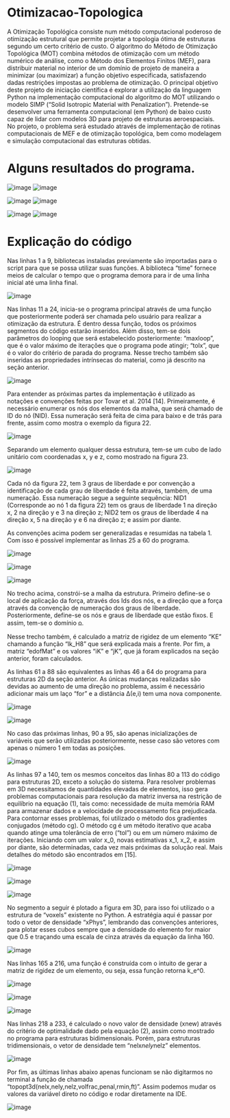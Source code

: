 # Otimizacao-Topologica

A Otimização Topológica consiste num método computacional poderoso de otimização estrutural que permite projetar a topologia ótima de estruturas segundo um certo critério de custo. O algoritmo do Método de Otimização Topológica (MOT) combina métodos de otimização com um método numérico de análise, como o Método dos Elementos Finitos (MEF), para distribuir material no interior de um domínio de projeto de maneira a minimizar (ou maximizar) a função objetivo especificada, satisfazendo dadas restrições impostas ao problema de otimização. O principal objetivo deste projeto de iniciação científica é explorar a utilização da linguagem Python na implementação computacional do algoritmo do MOT utilizando o modelo SIMP (“Solid Isotropic Material with Penalization”). Pretende-se desenvolver uma ferramenta computacional (em Python) de baixo custo capaz de lidar com modelos 3D para projeto de estruturas aeroespaciais. No projeto, o problema será estudado através de implementação de rotinas computacionais de MEF e de otimização topológica, bem como modelagem e simulação computacional das estruturas obtidas.

# Alguns resultados do programa.

![image](https://user-images.githubusercontent.com/128917882/232026190-1e9aa926-8557-45d8-84c1-d48fcd25ffae.png) ![image](https://user-images.githubusercontent.com/128917882/232026209-bf23df3a-c9b8-45d5-9d44-aaa1cfce7856.png)

![image](https://user-images.githubusercontent.com/128917882/232026256-51025959-c029-4f0c-a631-b19574f118ce.png) ![image](https://user-images.githubusercontent.com/128917882/232026290-00f5a130-f577-4cd4-8aa7-cfd5cd2cd22c.png)

![image](https://user-images.githubusercontent.com/128917882/232026321-16fe3b6c-8e01-42e0-9543-37b91b6850c9.png) ![image](https://user-images.githubusercontent.com/128917882/232026459-dbf547bf-4b57-460b-97fa-b73bf43caa06.png)

# Explicação do código

Nas linhas 1 a 9, bibliotecas instaladas previamente são importadas para o script para que se possa utilizar suas funções. A biblioteca “time” fornece meios de calcular o tempo que o programa demora para ir de uma linha inicial até uma linha final.

![image](https://user-images.githubusercontent.com/128917882/232022985-5f8af64b-cd4c-4074-b727-1d87add2f0b7.png)

Nas linhas 11 a 24, inicia-se o programa principal através de uma função que posteriormente poderá ser chamada pelo usuário para realizar a otimização da estrutura. É dentro dessa função, todos os próximos segmentos do código estarão inseridos. Além disso, tem-se dois parâmetros do looping que será estabelecido posteriormente: “maxloop”, que é o valor máximo de iterações que o programa pode atingir; “tolx”, que é o valor do critério de parada do programa. Nesse trecho também são inseridas as propriedades intrínsecas do material, como já descrito na seção anterior.

![image](https://user-images.githubusercontent.com/128917882/232023113-20f44e71-0cab-4664-ab26-98f6461bdeec.png)

Para entender as próximas partes da implementação é utilizado as notações e convenções feitas por Tovar et al. 2014 [14]. Primeiramente, é necessário enumerar os nós dos elementos da malha, que será chamado de ID do nó (NID). Essa numeração será feita de cima para baixo e de trás para frente, assim como mostra o exemplo da figura 22.

![image](https://user-images.githubusercontent.com/128917882/232024676-1da1ca07-c470-40a7-b2f8-92217c489f6f.png)

Separando um elemento qualquer dessa estrutura, tem-se um cubo de lado unitário com coordenadas x, y e z, como mostrado na figura 23.

![image](https://user-images.githubusercontent.com/128917882/232024756-80ed0b1e-9b24-4cba-a2ee-3ad667417e76.png)

Cada nó da figura 22, tem 3 graus de liberdade e por convenção a identificação de cada grau de liberdade é feita através, também, de uma numeração. Essa numeração segue a seguinte sequência: NID1 (Corresponde ao nó 1 da figura 22) tem os graus de liberdade 1 na direção x, 2 na direção y e 3 na direção z; NID2 tem os graus de liberdade 4 na direção x, 5 na direção y e 6 na direção z; e assim por diante.

As convenções acima podem ser generalizadas e resumidas na tabela 1. Com isso é possível implementar as linhas 25 a 60 do programa.

![image](https://user-images.githubusercontent.com/128917882/232024838-272618e4-e72b-4cdf-a47e-d03b5a59552f.png)

![image](https://user-images.githubusercontent.com/128917882/232024980-2255f33f-1f8a-4c45-96a5-94f15bd4f76e.png)

![image](https://user-images.githubusercontent.com/128917882/232025068-1159d590-2be6-4a6a-b947-091c44dac925.png)


No trecho acima, constrói-se a malha da estrutura. Primeiro define-se o local de aplicação da força, através dos Ids dos nós, e a direção que a força através da convenção de numeração dos graus de liberdade. Posteriormente, define-se os nós e graus de liberdade que estão fixos. E assim, tem-se o domínio ꭥ. 

Nesse trecho também, é calculado a matriz de rigidez de um elemento “KE” chamando a função “lk_H8” que será explicada mais a frente. Por fim, a matriz “edofMat” e os valores “iK” e “jK”, que já foram explicados na seção anterior, foram calculados. 

As linhas 61 a 88 são equivalentes as linhas 46 a 64 do programa para estruturas 2D da seção anterior. As únicas mudanças realizadas são devidas ao aumento de uma direção no problema, assim é necessário adicionar mais um laço “for” e a distância Δ(e,i) tem uma nova componente.

![image](https://user-images.githubusercontent.com/128917882/232025152-b8b62a86-5103-4bc7-8639-7329a9a218b3.png)

![image](https://user-images.githubusercontent.com/128917882/232025242-e804fece-aa78-468d-8661-44d65acc7e02.png)

No caso das próximas linhas, 90 a 95, são apenas inicializações de variáveis que serão utilizadas posteriormente, nesse caso são vetores com apenas o número 1 em todas as posições.

![image](https://user-images.githubusercontent.com/128917882/232025294-cb11c9cc-9dd6-4c12-a2f1-2e9a4a3783a5.png)

As linhas 97 a 140, tem os mesmos conceitos das linhas 80 a 113 do código para estruturas 2D, exceto a solução do sistema. Para resolver problemas em 3D necessitamos de quantidades elevadas de elementos, isso gera problemas computacionais para resolução da matriz inversa na restrição de equilíbrio na equação (1), tais como: necessidade de muita memória RAM para armazenar dados e a velocidade de processamento fica prejudicada.
Para contornar esses problemas, foi utilizado o método dos gradientes conjugados (método cg). O método cg é um método iterativo que acaba quando atinge uma tolerância de erro (“tol”) ou em um número máximo de iterações. Iniciando com um valor x_0, novas estimativas x_1, x_2, e assim por diante, são determinadas, cada vez mais próximas da solução real. Mais detalhes do método são encontrados em [15].

![image](https://user-images.githubusercontent.com/128917882/232025544-89ebd404-6cad-458d-a894-108c926f96f2.png)

![image](https://user-images.githubusercontent.com/128917882/232025616-eb78c55b-e88f-497b-9879-1af201e644e2.png)

![image](https://user-images.githubusercontent.com/128917882/232025642-3a64d7b1-d62d-4adc-8259-4abf4f4ef5b4.png)

No segmento a seguir é plotado a figura em 3D, para isso foi utilizado o a estrutura de “voxels” existente no Python. A estratégia aqui é passar por todo o vetor de densidade “xPhys”, lembrando das convenções anteriores, para plotar esses cubos sempre que a densidade do elemento for maior que 0.5 e traçando uma escala de cinza através da equação da linha 160.

![image](https://user-images.githubusercontent.com/128917882/232025721-0cbb36e1-4218-44cb-a62a-fc7333178683.png)

Nas linhas 165 a 216, uma função é construída com o intuito de gerar a matriz de rigidez de um elemento, ou seja, essa função retorna k_e^0.

![image](https://user-images.githubusercontent.com/128917882/232025840-89280066-b235-4f1b-a895-d105eb581d4e.png)

![image](https://user-images.githubusercontent.com/128917882/232025877-6cdcd12f-c81e-496b-af27-7909d27ebbaf.png)

![image](https://user-images.githubusercontent.com/128917882/232025906-4e1c38e4-2959-4bb5-b564-5328693ee04f.png)

Nas linhas 218 a 233, é calculado o novo valor de densidade (xnew) através do critério de optimalidade dado pela equação (2), assim como mostrado no programa para estruturas bidimensionais. Porém, para estruturas tridimensionais, o vetor de densidade tem “nelx*nely*nelz” elementos.

![image](https://user-images.githubusercontent.com/128917882/232025977-d40b2605-1b15-47f8-8338-431d9bd46276.png)

Por fim, as últimas linhas abaixo apenas funcionam se não digitarmos no terminal a função de chamada “topopt3d(nelx,nely,nelz,volfrac,penal,rmin,ft)”. Assim podemos mudar os valores da variável direto no código e rodar diretamente na IDE.

![image](https://user-images.githubusercontent.com/128917882/232026078-4b86d5b0-3718-4777-a7f4-9ae572e5ba35.png)
